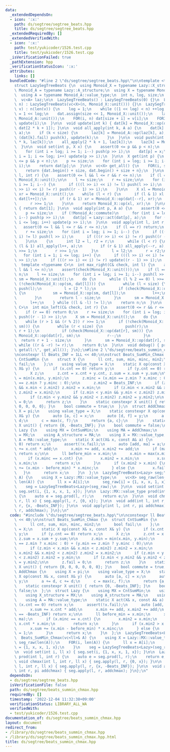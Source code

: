 ```yaml
---
data:
  _extendedDependsOn:
  - icon: ':x:'
    path: ds/segtree/segtree_beats.hpp
    title: ds/segtree/segtree_beats.hpp
  _extendedRequiredBy: []
  _extendedVerifiedWith:
  - icon: ':x:'
    path: test/yukicoder/1526.test.cpp
    title: test/yukicoder/1526.test.cpp
  _isVerificationFailed: true
  _pathExtension: hpp
  _verificationStatusIcon: ':x:'
  attributes:
    links: []
  bundledCode: "#line 2 \"ds/segtree/segtree_beats.hpp\"\n\ntemplate <typename Lazy>\n\
    struct LazySegTreeBeats {\n  using Monoid_X = typename Lazy::X_structure;\n  using\
    \ Monoid_A = typename Lazy::A_structure;\n  using X = typename Monoid_X::value_type;\n\
    \  using A = typename Monoid_A::value_type;\n  int n, log, size;\n  vc<X> dat;\n\
    \  vc<A> laz;\n\n  LazySegTreeBeats() : LazySegTreeBeats(0) {}\n  LazySegTreeBeats(int\
    \ n) : LazySegTreeBeats(vc<X>(n, Monoid_X::unit())) {}\n  LazySegTreeBeats(vc<X>\
    \ v) : n(len(v)) {\n    log = 1;\n    while ((1 << log) < n) ++log;\n    size\
    \ = 1 << log;\n    dat.assign(size << 1, Monoid_X::unit());\n    laz.assign(size,\
    \ Monoid_A::unit());\n    FOR(i, n) dat[size + i] = v[i];\n    FOR3_R(i, 1, size)\
    \ update(i);\n  }\n\n  void update(int k) { dat[k] = Monoid_X::op(dat[2 * k],\
    \ dat[2 * k + 1]); }\n\n  void all_apply(int k, A a) {\n    dat[k] = Lazy::act(dat[k],\
    \ a);\n    if (k < size) {\n      laz[k] = Monoid_A::op(laz[k], a);\n      if\
    \ (dat[k].fail) push(k), update(k);\n    }\n  }\n\n  void push(int k) {\n    all_apply(2\
    \ * k, laz[k]);\n    all_apply(2 * k + 1, laz[k]);\n    laz[k] = Monoid_A::unit();\n\
    \  }\n\n  void set(int p, X x) {\n    assert(0 <= p && p < n);\n    p += size;\n\
    \    for (int i = log; i >= 1; i--) push(p >> i);\n    dat[p] = x;\n    for (int\
    \ i = 1; i <= log; i++) update(p >> i);\n  }\n\n  X get(int p) {\n    assert(0\
    \ <= p && p < n);\n    p += size;\n    for (int i = log; i >= 1; i--) push(p >>\
    \ i);\n    return dat[p];\n  }\n\n  vc<X> get_all() {\n    FOR(i, size) push(i);\n\
    \    return {dat.begin() + size, dat.begin() + size + n};\n  }\n\n  X prod(int\
    \ l, int r) {\n    assert(0 <= l && l <= r && r <= n);\n    if (l == r) return\
    \ Monoid_X::unit();\n\n    l += size;\n    r += size;\n\n    for (int i = log;\
    \ i >= 1; i--) {\n      if (((l >> i) << i) != l) push(l >> i);\n      if (((r\
    \ >> i) << i) != r) push((r - 1) >> i);\n    }\n\n    X xl = Monoid_X::unit(),\
    \ xr = Monoid_X::unit();\n    while (l < r) {\n      if (l & 1) xl = Monoid_X::op(xl,\
    \ dat[l++]);\n      if (r & 1) xr = Monoid_X::op(dat[--r], xr);\n      l >>= 1;\n\
    \      r >>= 1;\n    }\n\n    return Monoid_X::op(xl, xr);\n  }\n\n  X prod_all()\
    \ { return dat[1]; }\n\n  void apply(int p, A a) {\n    assert(0 <= p && p < n);\n\
    \    p += size;\n    if (!Monoid_A::commute)\n      for (int i = log; i >= 1;\
    \ i--) push(p >> i);\n    dat[p] = Lazy::act(dat[p], a);\n    for (int i = 1;\
    \ i <= log; i++) update(p >> i);\n  }\n\n  void apply(int l, int r, A a) {\n \
    \   assert(0 <= l && l <= r && r <= n);\n    if (l == r) return;\n    l += size;\n\
    \    r += size;\n    for (int i = log; i >= 1; i--) {\n      if (((l >> i) <<\
    \ i) != l) push(l >> i);\n      if (((r >> i) << i) != r) push((r - 1) >> i);\n\
    \    }\n\n    {\n      int l2 = l, r2 = r;\n      while (l < r) {\n        if\
    \ (l & 1) all_apply(l++, a);\n        if (r & 1) all_apply(--r, a);\n        l\
    \ >>= 1;\n        r >>= 1;\n      }\n      l = l2;\n      r = r2;\n    }\n\n \
    \   for (int i = 1; i <= log; i++) {\n      if (((l >> i) << i) != l) update(l\
    \ >> i);\n      if (((r >> i) << i) != r) update((r - 1) >> i);\n    }\n  }\n\n\
    \  template <typename C>\n  int max_right(C& check, int l) {\n    assert(0 <=\
    \ l && l <= n);\n    assert(check(Monoid_X::unit()));\n    if (l == n) return\
    \ n;\n    l += size;\n    for (int i = log; i >= 1; i--) push(l >> i);\n    X\
    \ sm = Monoid_X::unit();\n    do {\n      while (l % 2 == 0) l >>= 1;\n      if\
    \ (!check(Monoid_X::op(sm, dat[l]))) {\n        while (l < size) {\n         \
    \ push(l);\n          l = (2 * l);\n          if (check(Monoid_X::op(sm, dat[l])))\
    \ {\n            sm = Monoid_X::op(sm, dat[l]);\n            l++;\n          }\n\
    \        }\n        return l - size;\n      }\n      sm = Monoid_X::op(sm, dat[l]);\n\
    \      l++;\n    } while ((l & -l) != l);\n    return n;\n  }\n\n  template <typename\
    \ C>\n  int min_left(C& check, int r) {\n    assert(0 <= r && r <= n);\n    assert(check(Monoid_X::unit()));\n\
    \    if (r == 0) return 0;\n    r += size;\n    for (int i = log; i >= 1; i--)\
    \ push((r - 1) >> i);\n    X sm = Monoid_X::unit();\n    do {\n      r--;\n  \
    \    while (r > 1 && (r % 2)) r >>= 1;\n      if (!check(Monoid_X::op(dat[r],\
    \ sm))) {\n        while (r < size) {\n          push(r);\n          r = (2 *\
    \ r + 1);\n          if (check(Monoid_X::op(dat[r], sm))) {\n            sm =\
    \ Monoid_X::op(dat[r], sm);\n            r--;\n          }\n        }\n      \
    \  return r + 1 - size;\n      }\n      sm = Monoid_X::op(dat[r], sm);\n    }\
    \ while ((r & -r) != r);\n    return 0;\n  }\n\n  void debug() { print(\"lazysegtree\
    \ getall:\", get_all()); }\n};\n#line 2 \"ds/segtree/beats_summin_chmax.hpp\"\n\
    \nconstexpr ll Beats_INF = 1LL << 40;\n\nstruct Beats_SumMin_Chmax {\n  struct\
    \ CntSumMin {\n    struct X {\n      ll cnt, sum, min, minc, min2;\n      bool\
    \ fail;\n    };\n    using value_type = X;\n    static X op(const X& x, const\
    \ X& y) {\n      if (x.cnt == 0) return y;\n      if (y.cnt == 0) return x;\n\
    \      X z;\n      z.cnt = x.cnt + y.cnt, z.sum = x.sum + y.sum;\n\n      z.min\
    \ = min(x.min, y.min);\n      z.minc = (x.min == z.min ? x.minc : 0) + (y.min\
    \ == z.min ? y.minc : 0);\n\n      z.min2 = Beats_INF;\n      if (z.min < x.min\
    \ && x.min < z.min2) z.min2 = x.min;\n      if (z.min < x.min2 && x.min2 < z.min2)\
    \ z.min2 = x.min2;\n      if (z.min < y.min && y.min < z.min2) z.min2 = y.min;\n\
    \      if (z.min < y.min2 && y.min2 < z.min2) z.min2 = y.min2;\n\n      z.fail\
    \ = 0;\n      return z;\n    }\n    static constexpr X unit() { return {0, 0,\
    \ 0, 0, 0, 0}; }\n    bool commute = true;\n  };\n  struct AddChmax {\n    using\
    \ X = pi;\n    using value_type = X;\n    static constexpr X op(const X& x, const\
    \ X& y) {\n      auto [a, c] = x;\n      auto [d, f] = y;\n      a += d, c +=\
    \ d;\n      c = max(c, f);\n      return {a, c};\n    }\n    static constexpr\
    \ X unit() { return {0, -Beats_INF}; }\n    bool commute = false;\n  };\n  struct\
    \ Lazy {\n    using MX = CntSumMin;\n    using MA = AddChmax;\n    using X_structure\
    \ = MX;\n    using A_structure = MA;\n    using X = MX::value_type;\n    using\
    \ A = MA::value_type;\n    static X act(X& x, const A& a) {\n      if (x.cnt ==\
    \ 0) return x;\n      assert(!x.fail);\n      auto [add, ma] = a;\n      x.sum\
    \ += x.cnt * add;\n      x.min += add, x.min2 += add;\n      if (ma == -Beats_INF)\
    \ return x;\n\n      ll before_min = x.min;\n      x.min = max(x.min, ma);\n \
    \     if (x.minc == x.cnt) {\n        x.min2 = x.min;\n        x.sum = x.cnt *\
    \ x.min;\n        return x;\n      }\n      if (x.min2 > x.min) {\n        x.sum\
    \ += (x.min - before_min) * x.minc;\n      } else {\n        x.fail = 1;\n   \
    \   }\n      return x;\n    }\n  };\n  LazySegTreeBeats<Lazy> seg;\n  Beats_SumMin_Chmax(vc<ll>&\
    \ A) {\n    using X = Lazy::MX::value_type;\n    vc<X> seg_raw(len(A));\n    FOR(i,\
    \ len(A)) {\n      ll x = A[i];\n      seg_raw[i] = {1, x, x, 1, x};\n    }\n\
    \    seg = LazySegTreeBeats<Lazy>(seg_raw);\n  }\n\n  void set(int i, ll x) {\
    \ seg.set(i, {1, x, x, 1, x}); }\n\n  Lazy::MX::value_type prod(int l, int r)\
    \ {\n    auto e = seg.prod(l, r);\n    return e;\n  }\n\n  void chmax(int l, int\
    \ r, ll x) { seg.apply(l, r, {0, x}); }\n\n  void add(int l, int r, ll x) { seg.apply(l,\
    \ r, {x, -Beats_INF}); }\n\n  void apply(int l, int r, pi addchmax) { seg.apply(l,\
    \ r, addchmax); }\n};\n"
  code: "#include \"ds/segtree/segtree_beats.hpp\"\n\nconstexpr ll Beats_INF = 1LL\
    \ << 40;\n\nstruct Beats_SumMin_Chmax {\n  struct CntSumMin {\n    struct X {\n\
    \      ll cnt, sum, min, minc, min2;\n      bool fail;\n    };\n    using value_type\
    \ = X;\n    static X op(const X& x, const X& y) {\n      if (x.cnt == 0) return\
    \ y;\n      if (y.cnt == 0) return x;\n      X z;\n      z.cnt = x.cnt + y.cnt,\
    \ z.sum = x.sum + y.sum;\n\n      z.min = min(x.min, y.min);\n      z.minc = (x.min\
    \ == z.min ? x.minc : 0) + (y.min == z.min ? y.minc : 0);\n\n      z.min2 = Beats_INF;\n\
    \      if (z.min < x.min && x.min < z.min2) z.min2 = x.min;\n      if (z.min <\
    \ x.min2 && x.min2 < z.min2) z.min2 = x.min2;\n      if (z.min < y.min && y.min\
    \ < z.min2) z.min2 = y.min;\n      if (z.min < y.min2 && y.min2 < z.min2) z.min2\
    \ = y.min2;\n\n      z.fail = 0;\n      return z;\n    }\n    static constexpr\
    \ X unit() { return {0, 0, 0, 0, 0, 0}; }\n    bool commute = true;\n  };\n  struct\
    \ AddChmax {\n    using X = pi;\n    using value_type = X;\n    static constexpr\
    \ X op(const X& x, const X& y) {\n      auto [a, c] = x;\n      auto [d, f] =\
    \ y;\n      a += d, c += d;\n      c = max(c, f);\n      return {a, c};\n    }\n\
    \    static constexpr X unit() { return {0, -Beats_INF}; }\n    bool commute =\
    \ false;\n  };\n  struct Lazy {\n    using MX = CntSumMin;\n    using MA = AddChmax;\n\
    \    using X_structure = MX;\n    using A_structure = MA;\n    using X = MX::value_type;\n\
    \    using A = MA::value_type;\n    static X act(X& x, const A& a) {\n      if\
    \ (x.cnt == 0) return x;\n      assert(!x.fail);\n      auto [add, ma] = a;\n\
    \      x.sum += x.cnt * add;\n      x.min += add, x.min2 += add;\n      if (ma\
    \ == -Beats_INF) return x;\n\n      ll before_min = x.min;\n      x.min = max(x.min,\
    \ ma);\n      if (x.minc == x.cnt) {\n        x.min2 = x.min;\n        x.sum =\
    \ x.cnt * x.min;\n        return x;\n      }\n      if (x.min2 > x.min) {\n  \
    \      x.sum += (x.min - before_min) * x.minc;\n      } else {\n        x.fail\
    \ = 1;\n      }\n      return x;\n    }\n  };\n  LazySegTreeBeats<Lazy> seg;\n\
    \  Beats_SumMin_Chmax(vc<ll>& A) {\n    using X = Lazy::MX::value_type;\n    vc<X>\
    \ seg_raw(len(A));\n    FOR(i, len(A)) {\n      ll x = A[i];\n      seg_raw[i]\
    \ = {1, x, x, 1, x};\n    }\n    seg = LazySegTreeBeats<Lazy>(seg_raw);\n  }\n\
    \n  void set(int i, ll x) { seg.set(i, {1, x, x, 1, x}); }\n\n  Lazy::MX::value_type\
    \ prod(int l, int r) {\n    auto e = seg.prod(l, r);\n    return e;\n  }\n\n \
    \ void chmax(int l, int r, ll x) { seg.apply(l, r, {0, x}); }\n\n  void add(int\
    \ l, int r, ll x) { seg.apply(l, r, {x, -Beats_INF}); }\n\n  void apply(int l,\
    \ int r, pi addchmax) { seg.apply(l, r, addchmax); }\n};\n"
  dependsOn:
  - ds/segtree/segtree_beats.hpp
  isVerificationFile: false
  path: ds/segtree/beats_summin_chmax.hpp
  requiredBy: []
  timestamp: '2022-12-04 11:32:38+09:00'
  verificationStatus: LIBRARY_ALL_WA
  verifiedWith:
  - test/yukicoder/1526.test.cpp
documentation_of: ds/segtree/beats_summin_chmax.hpp
layout: document
redirect_from:
- /library/ds/segtree/beats_summin_chmax.hpp
- /library/ds/segtree/beats_summin_chmax.hpp.html
title: ds/segtree/beats_summin_chmax.hpp
---
```

